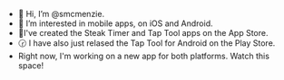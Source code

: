 - 👋 Hi, I’m @smcmenzie.
- 👀 I’m interested in mobile apps, on iOS and Android.
- 📱I've created the Steak Timer and Tap Tool apps on the App Store.
- 🕝 I have also just relased the Tap Tool for Android on the Play Store.
- Right now, I'm working on a new app for both platforms. Watch this space!

<!---
smcmenzie/smcmenzie is a ✨ special ✨ repository because its `README.md` (this file) appears on your GitHub profile.
You can click the Preview link to take a look at your changes.
--->
